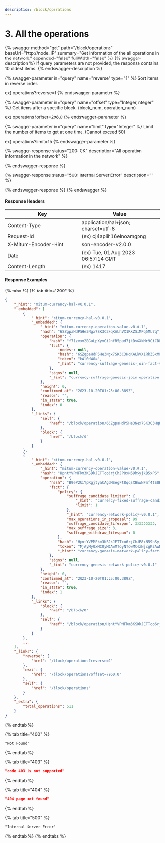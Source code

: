 ```yaml
---
description: /block/operations
---
```


# 3. All the operations

{% swagger method="get" path="/block/operations" baseUrl="http://node_IP" summary="Get information of the all operations in the network." expanded="false" fullWidth="false" %}
{% swagger-description %}
If query parameters are not provided, the response contains 10 oldest items.
{% endswagger-description %}

{% swagger-parameter in="query" name="reverse" type="1" %}
Sort items in reverse order.

ex) operations?reverse=1
{% endswagger-parameter %}

{% swagger-parameter in="query" name="offset" type="Integer,Integer" %}
Get items after a specific block. (block\_num, operation\_num)

ex) operations?offset=298,0
{% endswagger-parameter %}

{% swagger-parameter in="query" name="limit" type="Integer" %}
Limit the number of items to get at one time. (Cannot exceed 50)

ex) operations?limit=15
{% endswagger-parameter %}

{% swagger-response status="200: OK" description="All operation information in the network" %}

{% endswagger-response %}

{% swagger-response status="500: Internal Server Error" description="" %}

{% endswagger-response %}
{% endswagger %}



#### Response Headers

<table><thead><tr><th width="226">Key</th><th>Value</th></tr></thead><tbody><tr><td>Content-Type</td><td>application/hal+json; charset=utf-8</td></tr><tr><td>Request-Id</td><td>(ex) cj4apiih16elnoamgpng</td></tr><tr><td>X-Mitum-Encoder-Hint</td><td>son-encoder-v2.0.0</td></tr><tr><td>Date</td><td>(ex) Tue, 01 Aug 2023 06:57:14 GMT</td></tr><tr><td>Content-Length</td><td>(ex) 1417</td></tr></tbody></table>



#### Response Examples

{% tabs %}
{% tab title="200" %}
```json
{
    "_hint": "mitum-currency-hal-v0.0.1",
    "_embedded": [
        {
            "_hint": "mitum-currency-hal-v0.0.1",
            "_embedded": {
                "_hint": "mitum-currency-operation-value-v0.0.1",
                "hash": "6SZgpaHdP5He3Ngx7SK3C3HqKALhVX1RkZSxMFq5ML7q",
                "operation": {
                    "hash": "f71zvxm2BGuLpXyxGiQnfR5pud7jkDvGXkMr9CiCDL8",
                    "fact": {
                        "nodes": null,
                        "hash": "6SZgpaHdP5He3Ngx7SK3C3HqKALhVX1RkZSxMFq5ML7q",
                        "token": "bWl0dW0=",
                        "_hint": "currency-suffrage-genesis-join-fact-v0.0.1"
                    },
                    "signs": null,
                    "_hint": "currency-suffrage-genesis-join-operation-v0.0.1"
                },
                "height": 0,
                "confirmed_at": "2023-10-20T01:25:00.389Z",
                "reason": "",
                "in_state": true,
                "index": 0
            },
            "_links": {
                "self": {
                    "href": "/block/operation/6SZgpaHdP5He3Ngx7SK3C3HqKALhVX1RkZSxMFq5ML7q"
                },
                "block": {
                    "href": "/block/0"
                }
            }
        },
        {
            "_hint": "mitum-currency-hal-v0.0.1",
            "_embedded": {
                "_hint": "mitum-currency-operation-value-v0.0.1",
                "hash": "HpntYVPMFkm3KSDkJETTco6rjChJP8xN59hSyjkB5xPS",
                "operation": {
                    "hash": "B9eP2UiYpRgjtyaCAgdMSegFt8qqsXBhwNFmf4tSUH3u",
                    "fact": {
                        "policy": {
                            "suffrage_candidate_limiter": {
                                "_hint": "currency-fixed-suffrage-candidate-limiter-rule-v0.0.1",
                                "limit": 1
                            },
                            "_hint": "currency-network-policy-v0.0.1",
                            "max_operations_in_proposal": 99,
                            "suffrage_candidate_lifespan": 333333333,
                            "max_suffrage_size": 3,
                            "suffrage_withdraw_lifespan": 0
                        },
                        "hash": "HpntYVPMFkm3KSDkJETTco6rjChJP8xN59hSyjkB5xPS",
                        "token": "MjAyMy0xMC0yMCAwMToyNTowMC4zNjcgKzAwMDAgVVRD",
                        "_hint": "currency-genesis-network-policy-fact-v0.0.1"
                    },
                    "signs": null,
                    "_hint": "currency-genesis-network-policy-v0.0.1"
                },
                "height": 0,
                "confirmed_at": "2023-10-20T01:25:00.389Z",
                "reason": "",
                "in_state": true,
                "index": 1
            },
            "_links": {
                "block": {
                    "href": "/block/0"
                },
                "self": {
                    "href": "/block/operation/HpntYVPMFkm3KSDkJETTco6rjChJP8xN59hSyjkB5xPS"
                }
            }
        },
        ...
    ],
    "_links": {
        "reverse": {
            "href": "/block/operations?reverse=1"
        },
        "next": {
            "href": "/block/operations?offset=7960,0"
        },
        "self": {
            "href": "/block/operations"
        }
    },
    "_extra": {
        "total_operations": 511
    }
}
```
{% endtab %}

{% tab title="400" %}
```
"Not Found"
```
{% endtab %}

{% tab title="403" %}
```json
"code 403 is not supported"
```
{% endtab %}

{% tab title="404" %}
```json
"404 page not found"
```
{% endtab %}

{% tab title="500" %}
```
"Internal Server Error"
```
{% endtab %}
{% endtabs %}

